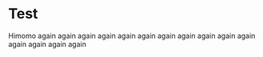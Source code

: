 # Test
Himomo again
again
again
again
again
again
again
again
again
again
again
again
again
again
again
